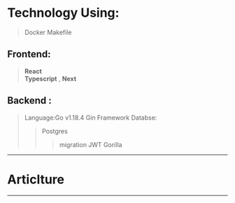 
# Technology Using:
> Docker
> Makefile

## Frontend:
   >  __React__  
   >  __Typescript__ ,
   > __Next__

## Backend :
 >   Language:Go v1.18.4
    Gin Framework
 >   Databse:
 >>  Postgres
 >>> migration
 >   JWT
 >   Gorilla 
___
# Articlture

___
